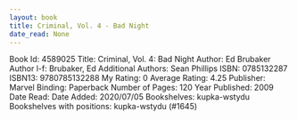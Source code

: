 ```yaml
---
layout: book
title: Criminal, Vol. 4 - Bad Night
date_read: None
---
```


Book Id: 4589025
Title: Criminal, Vol. 4: Bad Night
Author: Ed Brubaker
Author l-f: Brubaker, Ed
Additional Authors: Sean Phillips
ISBN: 0785132287
ISBN13: 9780785132288
My Rating: 0
Average Rating: 4.25
Publisher: Marvel
Binding: Paperback
Number of Pages: 120
Year Published: 2009
Date Read: 
Date Added: 2020/07/05
Bookshelves: kupka-wstydu
Bookshelves with positions: kupka-wstydu (#1645)

